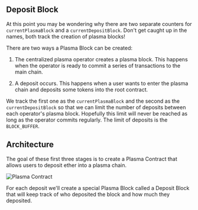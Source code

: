## Deposit Block

At this point you may be wondering why there are two separate counters for `currentPlasmaBlock` and a `currentDepositBlock`. Don't get caught up in the names, both track the creation of plasma blocks! 

There are two ways a Plasma Block can be created:

1. The centralized plasma operator creates a plasma block. This happens when the operator is ready to commit a series of transactions to the main chain. 

2. A deposit occurs. This happens when a user wants to enter the plasma chain and deposits some tokens into the root contract. 

We track the first one as the `currentPlasmaBlock` and the second as the `currentDepositBlock` so that we can limit the number of deposits between each operator's plasma block. Hopefully this limit will never be reached as long as the operator commits regularly. The limit of deposits is the `BLOCK_BUFFER`. 

## Architecture

The goal of these first three stages is to create a Plasma Contract that allows users to deposit ether into a plasma chain.

![Plasma Contract](https://res.cloudinary.com/divzjiip8/image/upload/v1553299880/ContractDeposits_flbay7.png)

For each deposit we'll create a special Plasma Block called a Deposit Block that will keep track of who deposited the block and how much they deposited.
